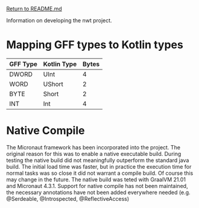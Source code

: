 [Return to README.md](README.md)

Information on developing the nwt project.

# Mapping GFF types to Kotlin types
| GFF Type | Kotlin Type | Bytes |
|----------|-------------|-------|
| DWORD    | UInt        | 4     |
| WORD     | UShort      | 2     |
| BYTE     | Short       | 2     |
| INT      | Int         | 4     |

# Native Compile
The Micronaut framework has been incorporated into the project.  The original reason for this was to enable a native executable build.   During testing the native build did not meaningfully outperform the standard java build.  The initial load time was faster, but in practice the execution time for normal tasks was so close it did not warrant a compile build.  Of course this may change in the future.   The native build was teted with GraalVM 21.01 and Micronaut 4.3.1.   Support for native compile has not been maintained, the necessary annotations have not been added everywhere needed (e.g. @Serdeable, @Introspected, @ReflectiveAccess)
